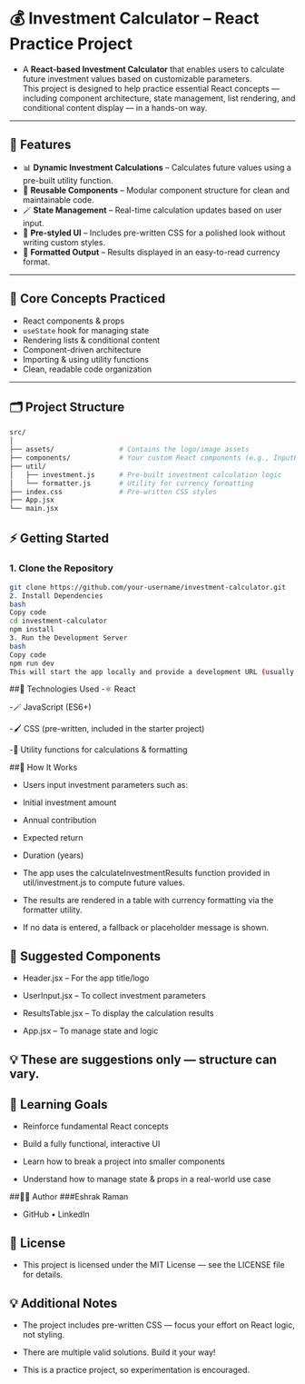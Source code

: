 # 💰 Investment Calculator – React Practice Project

- A **React-based Investment Calculator** that enables users to calculate future investment values based on customizable parameters.  
    This project is designed to help practice essential React concepts — including component architecture, state management, list rendering, and conditional content display — in a hands-on way.

---

## 🚀 Features

- 📊 **Dynamic Investment Calculations** – Calculates future values using a pre-built utility function.  
- 🧩 **Reusable Components** – Modular component structure for clean and maintainable code.  
- 🪄 **State Management** – Real-time calculation updates based on user input.  
- 🎨 **Pre-styled UI** – Includes pre-written CSS for a polished look without writing custom styles.  
- 🧮 **Formatted Output** – Results displayed in an easy-to-read currency format.

---

## 🧠 Core Concepts Practiced

- React components & props  
- `useState` hook for managing state  
- Rendering lists & conditional content  
- Component-driven architecture  
- Importing & using utility functions  
- Clean, readable code organization

---

## 🗂️ Project Structure

```bash
src/
│
├── assets/                # Contains the logo/image assets
├── components/            # Your custom React components (e.g., InputForm, ResultsTable, etc.)
├── util/
│   ├── investment.js      # Pre-built investment calculation logic
│   └── formatter.js       # Utility for currency formatting
├── index.css              # Pre-written CSS styles
├── App.jsx
└── main.jsx
```

## ⚡ Getting Started

### 1. Clone the Repository
```bash
git clone https://github.com/your-username/investment-calculator.git
2. Install Dependencies
bash
Copy code
cd investment-calculator
npm install
3. Run the Development Server
bash
Copy code
npm run dev
This will start the app locally and provide a development URL (usually http://localhost:5173/).
```
##🧰 Technologies Used
-⚛️ React

-🪄 JavaScript (ES6+)

-🖌️ CSS (pre-written, included in the starter project)

-🧮 Utility functions for calculations & formatting

##🧮 How It Works
- Users input investment parameters such as:

- Initial investment amount

- Annual contribution

- Expected return

- Duration (years)

- The app uses the calculateInvestmentResults function provided in util/investment.js to compute future values.

- The results are rendered in a table with currency formatting via the formatter utility.

- If no data is entered, a fallback or placeholder message is shown.

## 🧱 Suggested Components
- Header.jsx – For the app title/logo

- UserInput.jsx – To collect investment parameters

- ResultsTable.jsx – To display the calculation results

- App.jsx – To manage state and logic

## 💡 These are suggestions only — structure can vary.

## 🌱 Learning Goals
- Reinforce fundamental React concepts

- Build a fully functional, interactive UI

- Learn how to break a project into smaller components

- Understand how to manage state & props in a real-world use case

##🧑‍💻 Author
###Eshrak Raman
- GitHub • LinkedIn

## 📜 License
- This project is licensed under the MIT License — see the LICENSE file for details.

## 💡 Additional Notes
- The project includes pre-written CSS — focus your effort on React logic, not styling.

- There are multiple valid solutions. Build it your way!

- This is a practice project, so experimentation is encouraged.